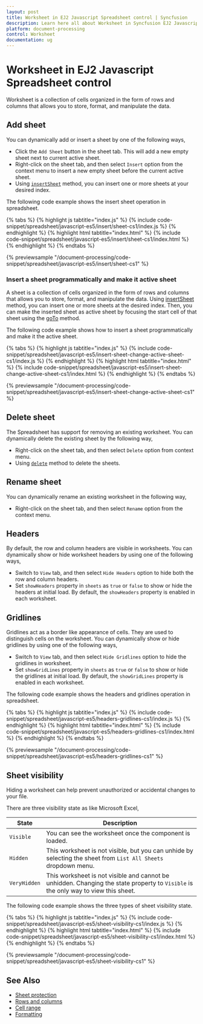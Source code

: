 ```yaml
---
layout: post
title: Worksheet in EJ2 Javascript Spreadsheet control | Syncfusion
description: Learn here all about Worksheet in Syncfusion EJ2 Javascript Spreadsheet control of Syncfusion Essential JS 2 and more.
platform: document-processing
control: Worksheet 
documentation: ug
---
```


# Worksheet in EJ2 Javascript Spreadsheet control

Worksheet is a collection of cells organized in the form of rows and columns that allows you to store, format, and manipulate the data.

## Add sheet

You can dynamically add or insert a sheet by one of the following ways,
* Click the `Add Sheet` button in the sheet tab. This will add a new empty sheet next to current active sheet.
* Right-click on the sheet tab, and then select `Insert` option from the context menu to insert a new empty sheet before the current active sheet.
* Using [`insertSheet`](https://ej2.syncfusion.com/javascript/documentation/api/spreadsheet/#insertsheet) method, you can insert one or more sheets at your desired index.

The following code example shows the insert sheet operation in spreadsheet.

{% tabs %}
{% highlight js tabtitle="index.js" %}
{% include code-snippet/spreadsheet/javascript-es5/insert/sheet-cs1/index.js %}
{% endhighlight %}
{% highlight html tabtitle="index.html" %}
{% include code-snippet/spreadsheet/javascript-es5/insert/sheet-cs1/index.html %}
{% endhighlight %}
{% endtabs %}

{% previewsample "/document-processing/code-snippet/spreadsheet/javascript-es5/insert/sheet-cs1" %}

### Insert a sheet programmatically and make it active sheet

A sheet is a collection of cells organized in the form of rows and columns that allows you to store, format, and manipulate the data. Using [insertSheet](https://ej2.syncfusion.com/javascript/documentation/api/spreadsheet/#insertsheet) method, you can insert one or more sheets at the desired index. Then, you can make the inserted sheet as active sheet by focusing the start cell of that sheet using the [goTo](https://ej2.syncfusion.com/javascript/documentation/api/spreadsheet/#goto) method.

The following code example shows how to insert a sheet programmatically and make it the active sheet.

{% tabs %}
{% highlight js tabtitle="index.js" %}
{% include code-snippet/spreadsheet/javascript-es5/insert-sheet-change-active-sheet-cs1/index.js %}
{% endhighlight %}
{% highlight html tabtitle="index.html" %}
{% include code-snippet/spreadsheet/javascript-es5/insert-sheet-change-active-sheet-cs1/index.html %}
{% endhighlight %}
{% endtabs %}

{% previewsample "/document-processing/code-snippet/spreadsheet/javascript-es5/insert-sheet-change-active-sheet-cs1" %}

## Delete sheet

The Spreadsheet has support for removing an existing worksheet. You can dynamically delete the existing sheet by the following way,

* Right-click on the sheet tab, and then select `Delete` option from context menu.
* Using [`delete`](https://ej2.syncfusion.com/javascript/documentation/api/spreadsheet/#delete ) method to delete the sheets.

## Rename sheet

You can dynamically rename an existing worksheet in the following way,

* Right-click on the sheet tab, and then select `Rename` option from the context menu.

## Headers

By default, the row and column headers are visible in worksheets. You can dynamically show or hide worksheet headers by using one of the following ways,

* Switch to `View` tab, and then select `Hide Headers` option to hide both the row and column headers.
* Set `showHeaders` property in `sheets` as `true` or `false` to show or hide the headers at initial load. By default, the `showHeaders` property is enabled in each worksheet.

## Gridlines

Gridlines act as a border like appearance of cells. They are used to distinguish cells on the worksheet. You can dynamically show or hide gridlines by using one of the following ways,

* Switch to `View` tab, and then select `Hide Gridlines` option to hide the gridlines in worksheet.
* Set `showGridLines` property in `sheets` as `true` or `false` to show or hide the gridlines at initial load. By default, the `showGridLines` property is enabled in each worksheet.

The following code example shows the headers and gridlines operation in spreadsheet.

{% tabs %}
{% highlight js tabtitle="index.js" %}
{% include code-snippet/spreadsheet/javascript-es5/headers-gridlines-cs1/index.js %}
{% endhighlight %}
{% highlight html tabtitle="index.html" %}
{% include code-snippet/spreadsheet/javascript-es5/headers-gridlines-cs1/index.html %}
{% endhighlight %}
{% endtabs %}

{% previewsample "/document-processing/code-snippet/spreadsheet/javascript-es5/headers-gridlines-cs1" %}

## Sheet visibility

Hiding a worksheet can help prevent unauthorized or accidental changes to your file.

There are three visibility state as like Microsoft Excel,

| State | Description |
|-------|---------|
| `Visible` | You can see the worksheet once the component is loaded. |
| `Hidden` | This worksheet is not visible, but you can unhide by selecting the sheet from `List All Sheets` dropdown menu. |
| `VeryHidden` | This worksheet is not visible and cannot be unhidden. Changing the state property to `Visible` is the only way to view this sheet. |

The following code example shows the three types of sheet visibility state.

{% tabs %}
{% highlight js tabtitle="index.js" %}
{% include code-snippet/spreadsheet/javascript-es5/sheet-visibility-cs1/index.js %}
{% endhighlight %}
{% highlight html tabtitle="index.html" %}
{% include code-snippet/spreadsheet/javascript-es5/sheet-visibility-cs1/index.html %}
{% endhighlight %}
{% endtabs %}

{% previewsample "/document-processing/code-snippet/spreadsheet/javascript-es5/sheet-visibility-cs1" %}

## See Also

* [Sheet protection](./protect-sheet)
* [Rows and columns](./rows-and-columns)
* [Cell range](./cell-range)
* [Formatting](./formatting)
